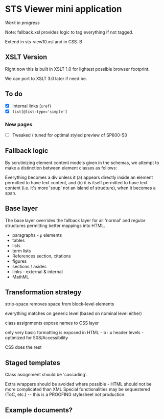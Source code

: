# STS Viewer mini application

*Work in progress*

Note: fallback.xsl provides logic to tag everything if not tagged.

Extend in sts-view10.xsl and in CSS. B

## XSLT Version

Right now this is built in XSLT 1.0 for lightest possible browser footprint.

We can port to XSLT 3.0 later if need be.

## To do

- [x] Internal links (`xref`)
- [x] `list[@list-type='simple']`

### New pages

- [ ] Tweaked / tuned for optimal styled preview of SP800-53

## Fallback logic

By scrutinizing element content models given in the schemas, we attempt to make a distinction between element classes as follows:

Everything becomes a div unless it (a) appears directly inside an element permitted to have text content, and (b) it is itself permitted to have text content (i.e. it's more 'soup' not an island of structure), when it becomes a span.

## Base layer

The base layer overrides the fallback layer for all 'normal' and regular structures permitting better mappings into HTML.

- paragraphs - `p` elements
- tables
- lists
- term lists
- References section, citations
- figures
- sections / asides
- links - external & internal
- MathML

## Transformation strategy

strip-space removes space from block-level elements

everything matches on generic level (based on nominal level either)

class assignments expose names to CSS layer

only very basic formatting is exposed in HTML - b i u header levels - optimized for 508/Accessibility

CSS does the rest

## Staged templates

Class assignment should be 'cascading'.

Extra wrappers should be avoided where possible - HTML should not be more complicated than XML
Special functionalities may be sequestered (ToC, etc.) -- this is a PROOFING stylesheet not production

## Example documents?


